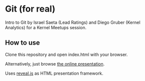# Git (for real)

Intro to Git by Israel Saeta (Lead Ratings) and Diego Gruber (Kernel Analytics) for a Kernel Meetups session.

## How to use
Clone this repository and open index.html with your browser.

Alternatively, just browse [the online presentation](http://dukebody.github.io/Git-Kernel-Meetup/).

Uses [reveal.js](http://lab.hakim.se/reveal-js/#/) as HTML presentation framework.
